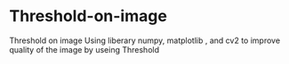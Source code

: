 # Threshold-on-image
Threshold on image
Using liberary numpy, matplotlib , and cv2
to improve quality of the image by useing Threshold
